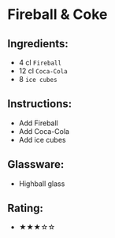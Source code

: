 # Fireball & Coke

## Ingredients:
- 4 cl `Fireball`
- 12 cl `Coca-Cola`
- 8 `ice cubes`

## Instructions:
- Add Fireball
- Add Coca-Cola
- Add ice cubes

## Glassware:
- Highball glass

## Rating:
- ★★★☆☆